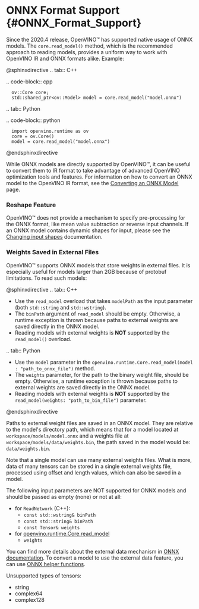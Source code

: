 # ONNX Format Support {#ONNX_Format_Support}


Since the 2020.4 release, OpenVINO™ has supported native usage of ONNX models. The `core.read_model()` method, which is the recommended approach to reading models, provides a uniform way to work with OpenVINO IR and ONNX formats alike. Example:

@sphinxdirective
.. tab:: C++

   .. code-block:: cpp
   
      ov::Core core;
      std::shared_ptr<ov::Model> model = core.read_model("model.onnx")
 
.. tab:: Python

   .. code-block:: python

      import openvino.runtime as ov
      core = ov.Core()
      model = core.read_model("model.onnx")
@endsphinxdirective

While ONNX models are directly supported by OpenVINO™, it can be useful to convert them to IR format to take advantage of advanced OpenVINO optimization tools and features. For information on how to convert an ONNX model to the OpenVINO IR format, see the [Converting an ONNX Model](https://github.com/openvinotoolkit/openvino/pull/MO_DG/prepare_model/convert_model/Convert_Model_From_ONNX.md) page.

### Reshape Feature
OpenVINO™ does not provide a mechanism to specify pre-processing for the ONNX format, like mean value subtraction or reverse input channels. If an ONNX model contains dynamic shapes for input, please see the [Changing input shapes](ShapeInference.md) documentation.

### Weights Saved in External Files
OpenVINO™ supports ONNX models that store weights in external files. It is especially useful for models larger than 2GB because of protobuf limitations. To read such models:

@sphinxdirective
.. tab:: C++

   * Use the `read_model` overload that takes `modelPath` as the input parameter (both `std::string` and `std::wstring`).
   * The `binPath` argument of `read_model` should be empty. Otherwise, a runtime exception is thrown because paths to external weights are saved directly in the ONNX model.
   * Reading models with external weights is **NOT** supported by the `read_model()` overload.
  
.. tab:: Python

   * Use the `model` parameter in the `openvino.runtime.Core.read_model(model : "path_to_onnx_file")` method.
   * The `weights` parameter, for the path to the binary weight file, should be empty. Otherwise, a runtime exception is thrown because paths to external weights are saved directly in the ONNX model.
   * Reading models with external weights is **NOT** supported by the `read_model(weights: "path_to_bin_file")` parameter.
   
@endsphinxdirective

Paths to external weight files are saved in an ONNX model. They are relative to the model's directory path, which means that for a model located at `workspace/models/model.onnx` and a weights file at `workspace/models/data/weights.bin`, the path saved in the model would be: `data/weights.bin`.

Note that a single model can use many external weights files.
What is more, data of many tensors can be stored in a single external weights file, processed using offset and length values, which can also be saved in a model.

The following input parameters are NOT supported for ONNX models and should be passed as empty (none) or not at all:

* for `ReadNetwork` (C++):
   * `const std::wstring& binPath`
   * `const std::string& binPath`
   * `const Tensor& weights`
* for [openvino.runtime.Core.read_model](https://docs.openvino.ai/latest/api/ie_python_api/_autosummary/openvino.runtime.Core.html#openvino.runtime.Core.read_model)
   * `weights`


You can find more details about the external data mechanism in [ONNX documentation](https://github.com/onnx/onnx/blob/master/docs/ExternalData.md).
To convert a model to use the external data feature, you can use [ONNX helper functions](https://github.com/onnx/onnx/blob/master/onnx/external_data_helper.py).

Unsupported types of tensors:
* string
* complex64
* complex128
